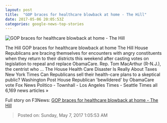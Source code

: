 ```yaml
---
layout: post
title:  "GOP braces for healthcare blowback at home - The Hill"
date: 2017-05-06 20:05:53Z
categories: google-news-top-stories
---
```


![GOP braces for healthcare blowback at home - The Hill](http://thehill.com/sites/default/files/article_images/townhallbacklash_resist_033117getty.jpg)

The Hill GOP braces for healthcare blowback at home The Hill House Republicans are bracing themselves for encounters with angry constituents when they return to their districts this weekend after casting votes on legislation to repeal and replace ObamaCare. Rep. Tom MacArthur (R-N.J.), the centrist who ... The House Health Care Disaster Is Really About Taxes New York Times Can Republicans sell their health-care plans to a skeptical public? Washington Post House Republican 'bewildered' by ObamaCare vote Fox News Politico - Townhall - Los Angeles Times - Seattle Times all 6,169 news articles »


Full story on F3News: [GOP braces for healthcare blowback at home - The Hill](http://www.f3nws.com/n/HAsSSE)

> Posted on: Sunday, May 7, 2017 1:05:53 AM
